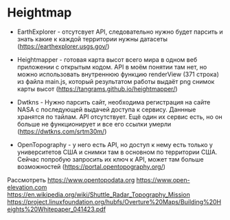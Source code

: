 # Heightmap

 - EarthExplorer - отсутсвует API, следовательно нужно будет парсить и знать какие к каждой территории нужны датасеты 
(https://earthexplorer.usgs.gov/)


 - Heightmapper - готовая карта высот всего мира в одном веб приложении с открытым кодом. API в моём понятии там нет, но можно использовать внутреннюю функцию renderView (371 строка) из файла main.js, который результатом работы выдаёт png снимок карты высот 
(https://tangrams.github.io/heightmapper/)


 - Dwtkns - Нужно парсить сайт, необходима регистрация на сайте NASA с последующей выдачей доступа к сервису. Даннные хранятся по тайлам. API отсутствует. Ещё один их сервис есть, но он больше не функционирует и все его ссылки умерли 
(https://dwtkns.com/srtm30m/)


 - OpenTopography - у него есть API, но доступ к нему есть только у университетов США и снимки там в основном по территории США. Сейчас попробую запросить их ключ к API, может там больше возможностей 
(https://portal.opentopography.org/)


  Рассмотреть
  https://www.opentopodata.org
  https://www.open-elevation.com
  https://en.wikipedia.org/wiki/Shuttle_Radar_Topography_Mission
  https://project.linuxfoundation.org/hubfs/Overture%20Maps/Building%20Heights%20Whitepaper_041423.pdf
